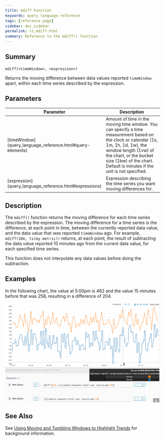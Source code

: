 ```yaml
---
title: mdiff Function
keywords: query language reference
tags: [reference page]
sidebar: doc_sidebar
permalink: ts_mdiff.html
summary: Reference to the mdiff() function
---
```


## Summary

```
mdiff(<timeWindow>, <expression>)
```
Returns the moving difference between data values reported `timeWindow` apart, within each time series described by the expression.

## Parameters

<table>
<tbody>
<thead>
<tr><th width="20%">Parameter</th><th width="80%">Description</th></tr>
</thead>
<tr>
<td markdown="span">[timeWindow](query_language_reference.html#query-elements)</td>
<td>Amount of time in the moving time window. You can specify a time measurement based on the clock or calendar (1s, 1m, 1h, 1d, 1w), the window length (1vw) of the chart, or the bucket size (1bw) of the chart. Default is minutes if the unit is not specified.</td></tr>
<tr>
<td markdown="span"> [expression](query_language_reference.html#expressions)</td>
<td>Expression describing the time series you want moving differences for.  </td></tr>
</tbody>
</table>

## Description

The `mdiff()` function returns the moving difference for each time series described by the expression.
The moving difference for a time series is the difference, at each point in time, between the currently reported data value, and the data value that was reported `timeWindow` ago. For example, `mdiff(10m, ts(my.metric))` returns, at each point, the result of subtracting the data value reported 10 minutes ago from the current data value, for each specified time series.

This function does not interpolate any data values before doing the subtraction.
 

## Examples

In the following chart, the value at 5:00pm is 462 and the value 15 minutes before that was 258, resulting in a difference of 204.

![ts mdiff](images/ts_mdiff.png)

## See Also

See [Using Moving and Tumbling Windows to Highlight Trends](query_language_windows_trends.html) for background information. 
